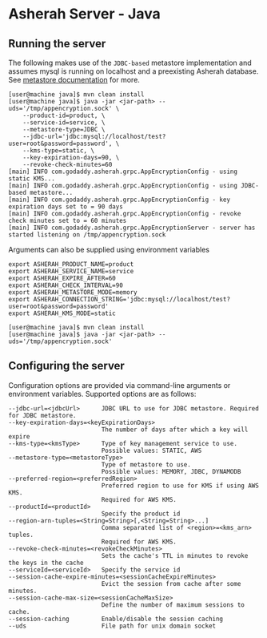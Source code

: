 # Asherah Server - Java

## Running the server
The following makes use of the `JDBC-based` metastore implementation and assumes mysql is running on localhost and 
a preexisting Asherah database. See [metastore documentation](/docs/Metastore.md) for more.

```console
[user@machine java]$ mvn clean install
[user@machine java]$ java -jar <jar-path> --uds='/tmp/appencryption.sock' \
    --product-id=product, \
    --service-id=service, \
    --metastore-type=JDBC \
    --jdbc-url='jdbc:mysql://localhost/test?user=root&password=password', \
    --kms-type=static, \
    --key-expiration-days=90, \
    --revoke-check-minutes=60
[main] INFO com.godaddy.asherah.grpc.AppEncryptionConfig - using static KMS...
[main] INFO com.godaddy.asherah.grpc.AppEncryptionConfig - using JDBC-based metastore...
[main] INFO com.godaddy.asherah.grpc.AppEncryptionConfig - key expiration days set to = 90 days
[main] INFO com.godaddy.asherah.grpc.AppEncryptionConfig - revoke check minutes set to = 60 minutes
[main] INFO com.godaddy.asherah.grpc.AppEncryptionServer - server has started listening on /tmp/appencryption.sock
```

Arguments can also be supplied using environment variables

```console
export ASHERAH_PRODUCT_NAME=product
export ASHERAH_SERVICE_NAME=service
export ASHERAH_EXPIRE_AFTER=60
export ASHERAH_CHECK_INTERVAL=90
export ASHERAH_METASTORE_MODE=memory
export ASHERAH_CONNECTION_STRING='jdbc:mysql://localhost/test?user=root&password=password'
export ASHERAH_KMS_MODE=static

[user@machine java]$ mvn clean install
[user@machine java]$ java -jar <jar-path> --uds='/tmp/appencryption.sock'
```

## Configuring the server
Configuration options are provided via command-line arguments or environment variables. Supported options are as
follows:

```console
--jdbc-url=<jdbcUrl>      JDBC URL to use for JDBC metastore. Required for JDBC metastore.
--key-expiration-days=<keyExpirationDays>
                          The number of days after which a key will expire
--kms-type=<kmsType>      Type of key management service to use.
                          Possible values: STATIC, AWS
--metastore-type=<metastoreType>
                          Type of metastore to use. 
                          Possible values: MEMORY, JDBC, DYNAMODB
--preferred-region=<preferredRegion>
                          Preferred region to use for KMS if using AWS KMS.
                          Required for AWS KMS.
--productId=<productId>
                          Specify the product id
--region-arn-tuples=<String=String>[,<String=String>...]
                          Comma separated list of <region>=<kms_arn> tuples.
                          Required for AWS KMS.
--revoke-check-minutes=<revokeCheckMinutes>
                          Sets the cache's TTL in minutes to revoke the keys in the cache
--serviceId=<serviceId>   Specify the service id
--session-cache-expire-minutes=<sessionCacheExpireMinutes>
                          Evict the session from cache after some minutes.
--session-cache-max-size=<sessionCacheMaxSize>
                          Define the number of maximum sessions to cache.
--session-caching         Enable/disable the session caching
--uds                     File path for unix domain socket
```
